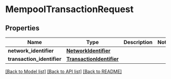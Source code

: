 # MempoolTransactionRequest

## Properties
Name | Type | Description | Notes
------------ | ------------- | ------------- | -------------
**network_identifier** | [**NetworkIdentifier**](NetworkIdentifier.md) |  | 
**transaction_identifier** | [**TransactionIdentifier**](TransactionIdentifier.md) |  | 

[[Back to Model list]](../README.md#documentation-for-models) [[Back to API list]](../README.md#documentation-for-api-endpoints) [[Back to README]](../README.md)

